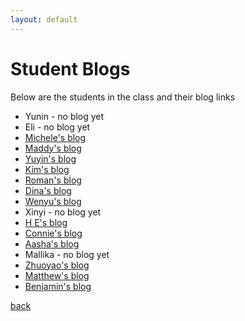 ```yaml
---
layout: default
---
```


# Student Blogs

Below are the students in the class and their blog links

- Yunin - no blog yet
- Eli - no blog yet
- [Michele's blog](https://deathdiscoqcdesn214blog.wordpress.com/)
- [Maddy's blog](https://maddycdesn214blog.wordpress.com/)
- [Yuyin's blog](https://medium.com/@yuyin040621)
- [Kim's blog](https://medium.com/@kim.rose.cruz22)
- [Roman's blog](https://medium.com/@roman.delacruz32)
- [Dina's blog](https://undinayable.wordpress.com/)
- [Wenyu's blog](https://medium.com/@wenyu.li72)
- Xinyi - no blog yet
- [H E's blog](https://medium.com/@he.mandiv43)
- [Connie's blog](https://conniemenenendez.wordpress.com/)
- [Aasha's blog](https://medium.com/@aasha.mukhtar35)
- Mallika - no blog yet
- [Zhuoyao's blog](https://zhuoyaodesn214blog.wordpress.com/)
- [Matthew's blog](https://webdesignblog16.wordpress.com/)
- [Benjamin's blog](https://medium.com/@byuen1997)

[back](./)
